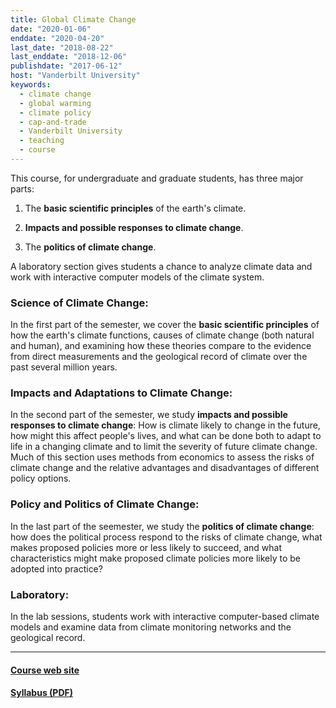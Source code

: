 ```yaml
---
title: Global Climate Change
date: "2020-01-06"
enddate: "2020-04-20"
last_date: "2018-08-22"
last_enddate: "2018-12-06"
publishdate: "2017-06-12"
host: "Vanderbilt University"
keywords:
  - climate change
  - global warming
  - climate policy
  - cap-and-trade
  - Vanderbilt University
  - teaching
  - course
---
```


This course, for undergraduate and graduate students, has three major parts:

1. The __basic scientific principles__ of the earth's climate.

1. __Impacts and possible responses to climate change__.

1. The __politics of climate change__.


A laboratory section gives students a chance to
analyze climate data and work with interactive
computer models of the climate system.

<!--more-->

### Science of Climate Change:

In the first part of the semester, we cover the __basic scientific
principles__ of how the earth's climate functions, causes of climate change
(both natural and human), and examining how these theories compare to the
evidence from direct measurements and the geological record of climate over
the past several million years.


### Impacts and Adaptations to Climate Change:

In the second part of the semester, we study __impacts and possible responses to climate change__:
How is climate likely to change in the future,
how might this affect people's lives,
and what can be done both to adapt to life in a changing climate and to limit the severity of future climate change. Much of this section
uses methods from economics to assess the risks of climate change and the relative
advantages and disadvantages of different policy options.

### Policy and Politics of Climate Change:

In the last part of the seemester, we study the __politics of climate change__: how does the political process
respond to the risks of climate change, what makes proposed policies more or
less likely to succeed, and what characteristics might make proposed climate policies
more likely to be adopted into practice?


### Laboratory:

In the lab sessions, students work with interactive
computer-based climate models and examine data from climate monitoring networks
and the geological record.

---

#### [Course web site](https://ees3310.jgilligan.org)

#### [Syllabus (PDF)](https://ees3310.jgilligan.org/files/EES_3310_5310_syllabus.pdf)

